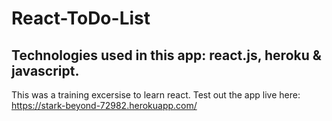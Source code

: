 # React-ToDo-List

## Technologies used in this app: react.js, heroku & javascript.

This was a training excersise to learn react.
Test out the app live here: https://stark-beyond-72982.herokuapp.com/
